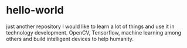 # hello-world
just another repository
I would like to learn a lot of things and use it in technology development. OpenCV, Tensorflow, machine learning among others and build intelligent devices to help humanity.
